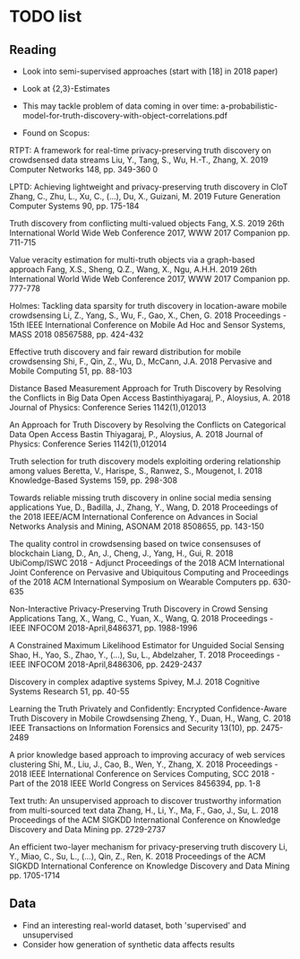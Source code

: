 # TODO list

## Reading
* Look into semi-supervised approaches (start with [18] in 2018 paper)
* Look at {2,3}-Estimates
* This may tackle problem of data coming in over time:
  a-probabilistic-model-for-truth-discovery-with-object-correlations.pdf

* Found on Scopus:

RTPT: A framework for real-time privacy-preserving truth discovery on
crowdsensed data streams	Liu, Y., Tang, S., Wu, H.-T., Zhang, X.	2019 Computer
Networks 148, pp. 349-360 0

LPTD: Achieving lightweight and privacy-preserving truth discovery in CIoT
Zhang, C., Zhu, L., Xu, C., (...), Du, X., Guizani, M.	2019	Future Generation
Computer Systems 90, pp. 175-184

Truth discovery from conflicting multi-valued objects	Fang, X.S.	2019	26th
International World Wide Web Conference 2017, WWW 2017 Companion pp. 711-715

Value veracity estimation for multi-truth objects via a graph-based approach
Fang, X.S., Sheng, Q.Z., Wang, X., Ngu, A.H.H.	2019	26th International World
Wide Web Conference 2017, WWW 2017 Companion pp. 777-778

Holmes: Tackling data sparsity for truth discovery in location-aware mobile
crowdsensing	Li, Z., Yang, S., Wu, F., Gao, X., Chen, G.	2018	Proceedings -
15th IEEE International Conference on Mobile Ad Hoc and Sensor Systems, MASS
2018 08567588, pp. 424-432

Effective truth discovery and fair reward distribution for mobile crowdsensing
Shi, F., Qin, Z., Wu, D., McCann, J.A.	2018	Pervasive and Mobile Computing
51, pp. 88-103

Distance Based Measurement Approach for Truth Discovery by Resolving the
Conflicts in Big Data Open Access Bastinthiyagaraj, P., Aloysius, A.	2018
Journal of Physics: Conference Series 1142(1),012013

An Approach for Truth Discovery by Resolving the Conflicts on Categorical Data
Open Access Bastin Thiyagaraj, P., Aloysius, A.	2018	Journal of Physics:
Conference Series 1142(1),012014

Truth selection for truth discovery models exploiting ordering relationship
among values	Beretta, V., Harispe, S., Ranwez, S., Mougenot, I.	2018
Knowledge-Based Systems 159, pp. 298-308

Towards reliable missing truth discovery in online social media sensing
applications	Yue, D., Badilla, J., Zhang, Y., Wang, D.	2018	Proceedings of
the 2018 IEEE/ACM International Conference on Advances in Social Networks
Analysis and Mining, ASONAM 2018 8508655, pp. 143-150

The quality control in crowdsensing based on twice consensuses of blockchain
Liang, D., An, J., Cheng, J., Yang, H., Gui, R.	2018	UbiComp/ISWC 2018 -
Adjunct Proceedings of the 2018 ACM International Joint Conference on Pervasive
and Ubiquitous Computing and Proceedings of the 2018 ACM International
Symposium on Wearable Computers pp. 630-635

Non-Interactive Privacy-Preserving Truth Discovery in Crowd Sensing
Applications	Tang, X., Wang, C., Yuan, X., Wang, Q.	2018	Proceedings - IEEE
INFOCOM 2018-April,8486371, pp. 1988-1996

A Constrained Maximum Likelihood Estimator for Unguided Social Sensing	Shao,
H., Yao, S., Zhao, Y., (...), Su, L., Abdelzaher, T.	2018	Proceedings - IEEE
INFOCOM 2018-April,8486306, pp. 2429-2437

Discovery in complex adaptive systems	Spivey, M.J.	2018	Cognitive Systems
Research 51, pp. 40-55

Learning the Truth Privately and Confidently: Encrypted Confidence-Aware Truth
Discovery in Mobile Crowdsensing	Zheng, Y., Duan, H., Wang, C.	2018	IEEE
Transactions on Information Forensics and Security 13(10), pp. 2475-2489

A prior knowledge based approach to improving accuracy of web services
clustering	Shi, M., Liu, J., Cao, B., Wen, Y., Zhang, X.	2018	Proceedings -
2018 IEEE International Conference on Services Computing, SCC 2018 - Part of
the 2018 IEEE World Congress on Services 8456394, pp. 1-8

Text truth: An unsupervised approach to discover trustworthy information from
multi-sourced text data	Zhang, H., Li, Y., Ma, F., Gao, J., Su, L.	2018
Proceedings of the ACM SIGKDD International Conference on Knowledge Discovery
and Data Mining pp. 2729-2737

An efficient two-layer mechanism for privacy-preserving truth discovery	Li, Y.,
Miao, C., Su, L., (...), Qin, Z., Ren, K.	2018	Proceedings of the ACM SIGKDD
International Conference on Knowledge Discovery and Data Mining pp. 1705-1714

## Data
* Find an interesting real-world dataset, both 'supervised' and unsupervised
* Consider how generation of synthetic data affects results
